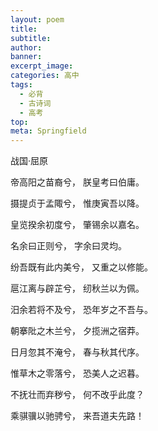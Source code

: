 ```yaml
---
layout: poem
title: 
subtitle: 
author: 
banner: 
excerpt_image: 
categories: 高中
tags:
  - 必背
  - 古诗词
  - 高考
top: 
meta: Springfield
---
```


战国·屈原

帝高阳之苗裔兮， 朕皇考曰伯庸。

摄提贞于孟陬兮， 惟庚寅吾以降。

皇览揆余初度兮， 肇锡余以嘉名。

名余曰正则兮， 字余曰灵均。

纷吾既有此内美兮， 又重之以修能。

扈江离与辟芷兮， 纫秋兰以为佩。

汨余若将不及兮， 恐年岁之不吾与。

朝搴阰之木兰兮， 夕揽洲之宿莽。

日月忽其不淹兮， 春与秋其代序。

惟草木之零落兮， 恐美人之迟暮。

不抚壮而弃秽兮， 何不改乎此度？

乘骐骥以驰骋兮， 来吾道夫先路！